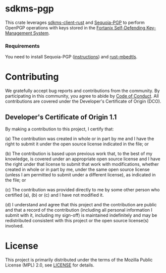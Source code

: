 # sdkms-pgp

This crate leverages [sdkms-client-rust][sdkms-client-rust] and
[Sequoia-PGP][Sequoia] to perform OpenPGP operations with keys stored in the
[Fortanix Self-Defending Key-Management System][SDKMS].

### Requirements

You need to install Sequoia-PGP ([instructions][instructions-sequoia]) and
[rust-mbedtls][rust-mbedtls].

# Contributing

We gratefully accept bug reports and contributions from the community.
By participating in this community, you agree to abide by [Code of Conduct](./CODE_OF_CONDUCT.md).
All contributions are covered under the Developer's Certificate of Origin (DCO).

## Developer's Certificate of Origin 1.1

By making a contribution to this project, I certify that:

(a) The contribution was created in whole or in part by me and I
have the right to submit it under the open source license
indicated in the file; or

(b) The contribution is based upon previous work that, to the best
of my knowledge, is covered under an appropriate open source
license and I have the right under that license to submit that
work with modifications, whether created in whole or in part
by me, under the same open source license (unless I am
permitted to submit under a different license), as indicated
in the file; or

(c) The contribution was provided directly to me by some other
person who certified (a), (b) or (c) and I have not modified
it.

(d) I understand and agree that this project and the contribution
are public and that a record of the contribution (including all
personal information I submit with it, including my sign-off) is
maintained indefinitely and may be redistributed consistent with
this project or the open source license(s) involved.

# License

This project is primarily distributed under the terms of the Mozilla Public License (MPL) 2.0, see [LICENSE](./LICENSE) for details.

[instructions-sequoia]: https://docs.sequoia-pgp.org/sequoia_guide/chapter_00/index.html
[rust-mbedtls]: https://github.com/fortanix/rust-mbedtls
[Sequoia]: https://sequoia-pgp.org/
[sdkms-client-rust]: https://github.com/fortanix/sdkms-client-rust
[SDKMS]: https://fortanix.com/products/data-security-manager/sdkms
